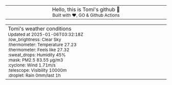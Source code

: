 
<div align="center">
<table>
<tbody>
<td align="center">
<img width="2000" height="0"><br>
Hello, this is Tomi's github 👋<br>
<sup>Built with ❤️, GO & Github Actions</sup><br>
<img width="2000" height="0">
</td>
</tbody>
</table>
</div>
<table>
<tbody>
<td align="left">
<img width="2000" height="0"><br>
Tomi's weather conditions<br>
<sup>Updated at 2025-01-06T03:32:18Z</sup><br>
<sup>:low_brightness: Clear Sky</sup><br>
<sup>:thermometer: Temperature 27.23 </sup><br>
<sup>:thermometer: Feels like 27.32</sup><br>
<sup>:sweat_drops: Humidity 45%</sup><br>
<sup>:mask: PM2.5 83.55 μg/m3</sup><br>
<sup>:cyclone: Wind 1.71m/s </sup><br>
<sup>:telescope: Visibility 10000m </sup><br>
<sup>:droplet: Rain 0mm/last 1h </sup><br>
<img width="2000" height="0">
</td>
<td align="left">
<img width="2000" height="0"><br>
<br>
<img width="2000" height="0">
</td>
</tbody>
</table>
</div>
    